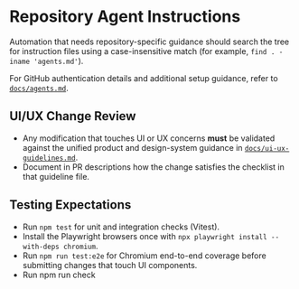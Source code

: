 # Repository Agent Instructions

Automation that needs repository-specific guidance should search the tree for instruction files
using a case-insensitive match (for example, `find . -iname 'agents.md'`).

For GitHub authentication details and additional setup guidance, refer to
[`docs/agents.md`](docs/agents.md).

## UI/UX Change Review

- Any modification that touches UI or UX concerns **must** be validated against the
  unified product and design-system guidance in [`docs/ui-ux-guidelines.md`](docs/ui-ux-guidelines.md).
- Document in PR descriptions how the change satisfies the checklist in that guideline file.

## Testing Expectations

- Run `npm test` for unit and integration checks (Vitest).
- Install the Playwright browsers once with `npx playwright install --with-deps chromium`.
- Run `npm run test:e2e` for Chromium end-to-end coverage before submitting changes that touch UI components.
- Run npm run check
